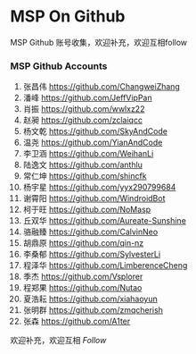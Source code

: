 # MSP On Github

MSP Github 账号收集，欢迎补充，欢迎互相follow

### MSP Github Accounts

1. 张昌伟 <https://github.com/ChangweiZhang>
2. 潘峰 <https://github.com/JeffVipPan>
3. 肖振 <https://github.com/wwlxz22>
4. 赵昶 <https://github.com/zclaiqcc>
5. 杨文乾 <https://github.com/SkyAndCode>
6. 温尧  <https://github.com/YianAndCode>
7. 李卫涵 <https://github.com/WeihanLi>
8. 陆逸文 <https://github.com/anthlu>
9. 常仁坤 <https://github.com/shincfk>
10. 杨宇星 <https://github.com/yyx290799684>
11. 谢霄阳 <https://github.com/WindroidBot>
12. 柯于旺 <https://github.com/NoMasp>
13. 丘双华 <https://github.com/Aureate-Sunshine>
14. 骆融臻 <https://github.com/CalvinNeo>
15. 胡鼎原 <https://github.com/qin-nz>
16. 李桑郁 <https://github.com/SylvesterLi>
17. 程泽华  https://github.com/LimberenceCheng
18. 季杰 https://github.com/Vsplorer
19. 程郑果 https://github.com/Nutao
20. 夏浩耘 https://github.com/xiahaoyun
21. 张明群 https://github.com/zmqcherish
22. 张森 https://github.com/A1ter

欢迎补充，欢迎互相 *Follow*
